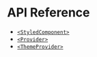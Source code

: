 # API Reference

- [`<StyledComponent>`](./styled-component.md)
- [`<Provider>`](./provider.md)
- [`<ThemeProvider>`](./theme-provider.md)
